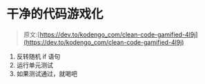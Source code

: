 # 干净的代码游戏化

> 原文:[https://dev.to/kodengo_com/clean-code-gamified-4l9j](https://dev.to/kodengo_com/clean-code-gamified-4l9j)

1.  反转随机 if 语句
2.  运行单元测试
3.  如果测试通过，就喝吧